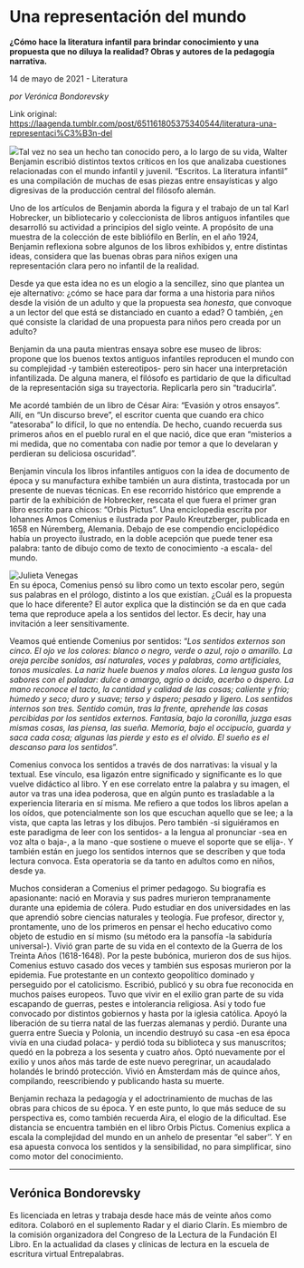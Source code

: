 # Una representación del mundo

**¿Cómo hace la literatura infantil para brindar conocimiento y una propuesta que no diluya la realidad? Obras y autores de la pedagogía narrativa.**

14 de mayo de 2021 - Literatura

_por Verónica Bondorevsky_

Link original: https://laagenda.tumblr.com/post/651161805375340544/literatura-una-representaci%C3%B3n-del

![](https://64.media.tumblr.com/0bca24b2b98d06c08525692bc5357165/0756d563317358cb-30/s500x750/e20207ed3869cb2e84c2bedc46806c2dcc2d0a76.jpg)Tal vez no sea un hecho tan conocido pero, a lo largo de su vida, Walter Benjamin escribió distintos textos críticos en los que analizaba cuestiones relacionadas con el mundo infantil y juvenil. “Escritos. La literatura infantil” es una compilación de muchas de esas piezas entre ensayísticas y algo digresivas de la producción central del filósofo alemán.

Uno de los artículos de Benjamin aborda la figura y el trabajo de un tal Karl Hobrecker, un bibliotecario y coleccionista de libros antiguos infantiles que desarrolló su actividad a principios del siglo veinte. A propósito de una muestra de la colección de este bibliófilo en  Berlín, en el año 1924, Benjamin reflexiona sobre algunos de los libros exhibidos y, entre distintas ideas, considera que las buenas obras para niños exigen una representación clara pero no infantil de la realidad. 

Desde ya que esta idea no es un elogio a la sencillez, sino que plantea un eje alternativo: ¿cómo se hace para dar forma a una historia para niños desde la visión de un adulto y que la propuesta sea *honesta*, que convoque a un lector del que está se distanciado en cuanto a edad? O también, ¿en qué consiste la claridad de una propuesta para niños pero creada por un adulto? 

Benjamin da una pauta mientras ensaya sobre ese museo de libros: propone que los buenos textos antiguos infantiles reproducen el mundo con su complejidad -y también estereotipos- pero sin hacer una interpretación infantilizada. De alguna manera, el filósofo es partidario de que la dificultad de la representación siga su trayectoria. Replicarla pero sin “traducirla”.   

Me acordé también de un libro de César Aira: “Evasión y otros ensayos”. Allí, en “Un discurso breve”, el escritor cuenta que cuando era chico “atesoraba” lo difícil, lo que no entendía. De hecho, cuando recuerda sus primeros años en el pueblo rural en el que nació, dice que eran “misterios a mi medida, que no comentaba con nadie por temor a que lo develaran y perdieran su deliciosa oscuridad”.

Benjamin vincula los libros infantiles antiguos con la idea de documento de época y su manufactura exhibe también un aura distinta, trastocada por un presente de nuevas técnicas. En ese recorrido histórico que emprende a partir de la exhibición de Hobrecker, rescata el que fuera el primer gran libro escrito para chicos: “Orbis Pictus”. Una enciclopedia escrita por Iohannes Amos Comenius e ilustrada por Paulo Kreutzberger, publicada en 1658 en Núremberg, Alemania. Debajo de ese compendio enciclopédico había un proyecto ilustrado, en la doble acepción que puede tener esa palabra: tanto de dibujo como de texto de conocimiento -a escala- del mundo. 

![Julieta Venegas](https://64.media.tumblr.com/ea243fdf9c7d01b77d5a6b738c42c3f0/0756d563317358cb-4f/s250x400/5dc54db2158e3009bcb2bbfe7728c676f913c4a8.jpg)  
En su época, Comenius pensó su libro como un texto escolar pero, según sus palabras en el prólogo, distinto a los que existían. ¿Cuál es la propuesta que lo hace diferente? El autor explica que la distinción se da en que cada tema que reproduce apela a los sentidos del lector. Es decir, hay una invitación a leer sensitivamente.

Veamos qué entiende Comenius por sentidos: “*Los sentidos externos son cinco. El ojo ve los colores: blanco o negro, verde o azul, rojo o amarillo. La oreja percibe sonidos, así naturales, voces y palabras, como artificiales, tonos musicales. La nariz huele buenos y malos olores. La lengua gusta los sabores con el paladar: dulce o amargo, agrio o ácido, acerbo o áspero. La mano reconoce el tacto, la cantidad y calidad de las cosas; caliente y frío; húmedo y seco; duro y suave; terso y áspero; pesado y ligero. Los sentidos internos son tres. Sentido común, tras la frente, aprehende las cosas percibidas por los sentidos externos. Fantasía, bajo la coronilla, juzga esas mismas cosas, las piensa, las sueña. Memoria, bajo el occipucio, guarda y saca cada cosa; algunas las pierde y esto es el olvido. El sueño es el descanso para los sentidos*”.

Comenius convoca los sentidos a través de dos narrativas: la visual y la textual. Ese vínculo, esa ligazón entre significado y significante es lo que vuelve didáctico al libro. Y en ese correlato entre la palabra y su imagen, el autor va tras una idea poderosa, que en algún punto es trasladable a la experiencia literaria en sí misma. Me refiero a que todos los libros apelan a los oídos, que potencialmente son los que escuchan aquello que se lee; a la vista, que capta las letras y los dibujos. Pero también -si siguiéramos en este paradigma de leer con los sentidos- a la lengua al pronunciar -sea en voz alta o baja-, a la mano -que sostiene o mueve el soporte que se elija-. Y también están en juego los sentidos internos que se describen y que toda lectura convoca. Esta operatoria se da tanto en adultos como en niños, desde ya.

Muchos consideran a Comenius el primer pedagogo. Su biografía es apasionante: nació en Moravia y sus padres murieron tempranamente durante una epidemia de cólera. Pudo estudiar en dos universidades en las que aprendió sobre ciencias naturales y teología. Fue profesor, director y, prontamente, uno de los primeros en pensar el hecho educativo como objeto de estudio en sí mismo (su método era la pansofía -la sabiduría universal-). Vivió gran parte de su vida en el contexto de la Guerra de los Treinta Años (1618-1648). Por la peste bubónica, murieron dos de sus hijos. Comenius estuvo casado dos veces y también sus esposas murieron por la epidemia. Fue protestante en un contexto geopolítico dominado y perseguido por el catolicismo. Escribió, publicó y su obra fue reconocida en muchos países europeos. Tuvo que vivir en el exilio gran parte de su vida escapando de guerras, pestes e intolerancia religiosa. Así y todo fue convocado por distintos gobiernos y hasta por la iglesia católica. Apoyó la liberación de su tierra natal de las fuerzas alemanas y perdió. Durante una guerra entre Suecia y Polonia, un incendio destruyó su casa -en esa época vivía en una ciudad polaca-  y perdió toda su biblioteca y sus manuscritos; quedó en la pobreza a los sesenta y cuatro años. Optó nuevamente por el exilio y unos años más tarde de este nuevo peregrinar, un acaudalado holandés le brindó protección. Vivió en Ámsterdam más de quince años, compilando, reescribiendo y publicando hasta su muerte.

Benjamin rechaza la pedagogía y el adoctrinamiento de muchas de las obras para chicos de su época. Y en este punto, lo que más seduce de su perspectiva es, como también recuerda Aira, el elogio de la dificultad. Ese distancia se encuentra también en el libro Orbis Pictus. Comenius explica a escala la complejidad del mundo en un anhelo de presentar “el saber’’. Y en esa apuesta convoca los sentidos y la sensibilidad, no para simplificar, sino como motor del conocimiento.



---

Verónica Bondorevsky
--------------------

Es licenciada en letras y trabaja desde hace más de veinte años como editora. Colaboró en el suplemento Radar y el diario Clarín. Es miembro de la comisión organizadora del Congreso de la Lectura de la Fundación El Libro. En la actualidad da clases y clínicas de lectura en la escuela de escritura virtual Entrepalabras. 

